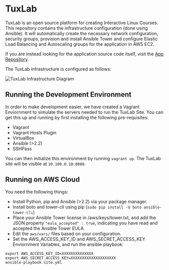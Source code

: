 # TuxLab
TuxLab is an open source platform for creating Interactive Linux Courses.  This repository
contains the infrastructure configuration (done using Ansible).  It will automatically
create the necessary network configuration, security groups, provision and install Ansible
Tower and configure Elastic Load Balancing and Autoscaling groups for the application in
AWS EC2.

If you are instead looking for the application source code itself, visit the [App Repository](https://github.com/learnlinux/tuxlab-app).

The TuxLab infrastructure is configured as follows:


![TuxLab Infrastructure Diagram](https://docs.google.com/drawings/d/1jLnkbWYxgBlfEEc6eldGdA_ONhBRTjJ6KmwGvpoFXkY/pub?w=960&h=720)

## Running the Development Environment
In order to make development easier, we have created a Vagrant Enviornment to simulate the servers needed to run the TuxLab Site. You can get this up and running by first installing the following pre-requisites:
 * Vagrant
 * Vagrant Hosts Plugin
 * VirtualBox
 * Ansible (>2.2)
 * SSHPass

You can then initialize this environment by running `vagrant up`.  The TuxLab site will be
visible at `10.100.0.10:8080`.

## Running on AWS Cloud
You need the following things:
 * Install Python, pip and Ansible (>2.2) via your package manager.
 * Install boto and tower-cli using pip (`sudo pip install -U boto ansible-tower-cli`)
 * Place your Ansible Tower license in /aws/keys/tower.txt, and add the JSON property `"eula_accepted" : true`, indicating you have read and accepted the Ansible Tower EULA.
 * Edit the `aws/vars/` files based on your configuration.
 * Set the AWS_ACCESS_KEY_ID and AWS_SECRET_ACCESS_KEY Enviornment Variables, and run the ansible playbook:

```
export AWS_ACCESS_KEY_ID=XXXXXXXXXXXXXX
export AWS_SECRET_ACCESS_KEY=XXXXXXXXXXXXXXXXXXXX
ansible-playbook site.yml
```

